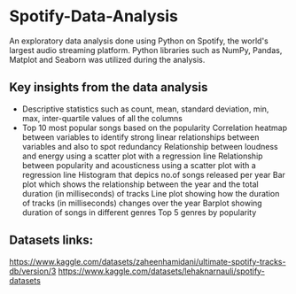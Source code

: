 # Spotify-Data-Analysis

An exploratory data analysis done using Python on Spotify, the world's largest audio streaming platform. Python libraries such as NumPy, Pandas, Matplot and Seaborn was utilized during the analysis.

## Key insights from the data analysis

* Descriptive statistics such as count, mean, standard deviation, min, max, inter-quartile values of all the columns
* Top 10 most popular songs based on the popularity
Correlation heatmap between variables to identify strong linear relationships between variables and also to spot redundancy
Relationship between loudness and energy using a scatter plot with a regression line
Relationship between popularity and acousticness using a scatter plot with a regression line
Histogram that depics no.of songs released per year
Bar plot which shows the relationship between the year and the total duration (in milliseconds) of tracks
Line plot showing how the duration of tracks (in milliseconds) changes over the year
Barplot showing duration of songs in different genres
Top 5 genres by popularity

## Datasets links:
https://www.kaggle.com/datasets/zaheenhamidani/ultimate-spotify-tracks-db/version/3
https://www.kaggle.com/datasets/lehaknarnauli/spotify-datasets
